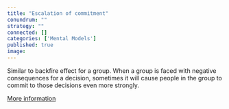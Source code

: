 ```yaml
---
title: "Escalation of commitment"
conundrum: ""
strategy: ""
connected: []
categories: ['Mental Models']
published: true
image: 
---
```


Similar to backfire effect for a group. When a group is faced with negative consequences for a decision, sometimes it will cause people in the group to commit to those decisions even more strongly.

[More information](https://en.wikipedia.org/wiki/Escalation_of_commitment)


